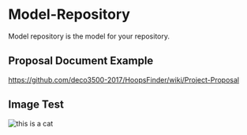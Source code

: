 # Model-Repository
Model repository is the model for your repository.


## Proposal Document Example
https://github.com/deco3500-2017/HoopsFinder/wiki/Project-Proposal

## Image Test
![this is a cat](https://raw.githubusercontent.com/deco3500-2018/Model-Repository/master/IMG_9306%20(1).JPG)
